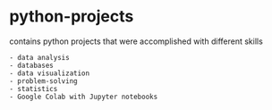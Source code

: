 # python-projects

contains python projects that were accomplished with different skills 

    - data analysis
    - databases
    - data visualization
    - problem-solving
    - statistics 
    - Google Colab with Jupyter notebooks
